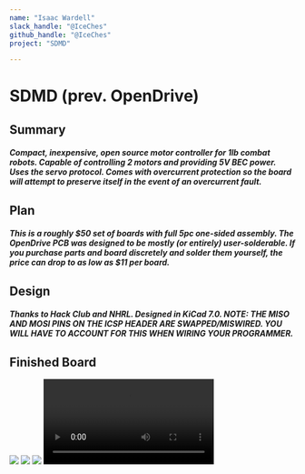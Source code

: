 ```yaml
---
name: "Isaac Wardell"
slack_handle: "@IceChes"
github_handle: "@IceChes"
project: "SDMD"

---
```


# SDMD (prev. OpenDrive)
## Summary
##### Compact, inexpensive, open source motor controller for 1lb combat robots. Capable of controlling 2 motors and providing 5V BEC power. Uses the servo protocol. Comes with overcurrent protection so the board will attempt to preserve itself in the event of an overcurrent fault.

## Plan
##### This is a roughly $50 set of boards with full 5pc one-sided assembly. The OpenDrive PCB was designed to be mostly (or entirely) user-solderable. If you purchase parts and board discretely and solder them yourself, the price can drop to as low as $11 per board.

## Design
##### Thanks to Hack Club and NHRL. Designed in KiCad 7.0. NOTE: THE MISO AND MOSI PINS ON THE ICSP HEADER ARE SWAPPED/MISWIRED. YOU WILL HAVE TO ACCOUNT FOR THIS WHEN WIRING YOUR PROGRAMMER.

## Finished Board

![](https://cloud-8fwacaxhc-hack-club-bot.vercel.app/0img_6434.jpg)
![](https://cloud-8fwacaxhc-hack-club-bot.vercel.app/1img_6432.jpg)
![](https://cloud-8fwacaxhc-hack-club-bot.vercel.app/3img_5757.jpg)
<video src="https://cloud-8fwacaxhc-hack-club-bot.vercel.app/2img_6369.mp4" ></video>
